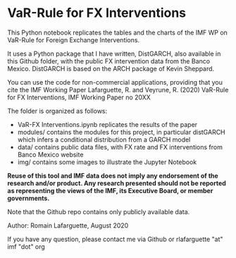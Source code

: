 VaR-Rule for FX Interventions
================================

This Python notebook replicates the tables and the charts of the IMF WP on
VaR-Rule for Foreign Exchange Interventions.

It uses  a Python package  that I have  written, DistGARCH, also  available in
this  Github folder,  with  the public  FX intervention  data  from the  Banco
Mexico. DistGARCH is based on the ARCH package of Kevin Sheppard.

You can use the code for non-commercial applications, providing that you cite the IMF Working Paper
Lafarguette, R. and Veyrune, R. (2020) VaR-Rule for FX Interventions, IMF Working Paper no 20XX

The folder is organized as follows:
- VaR-FX Interventions.ipynb replicates the results of the paper
- modules/ contains the modules for this project, in particular distGARCH which infers a conditional distribution from a GARCH model
- data/ contains public data files, with FX rate and FX interventions from Banco Mexico website
- img/ contains some images to illustrate the Jupyter Notebook

**Reuse of this  tool and  IMF data  does not  imply any  endorsement of  the research  and/or product.  Any research  presented should  not be  reported as
representing  the   views  of  the   IMF,  its  Executive  Board,   or  member
governments.**

Note that the Github repo contains only publicly available data. 

Author: Romain Lafarguette, August 2020

If you have any question, please contact me via Github or rlafarguette "at" imf "dot" org
